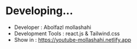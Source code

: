 # Developing...
- Developer : Abolfazl mollashahi
- Development Tools :  react.js & Tailwind.css
- Show in : https://youtube-mollashahi.netlify.app
